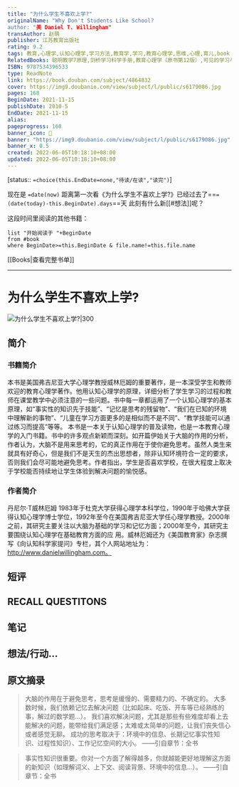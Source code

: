 ```yaml
---
title: "为什么学生不喜欢上学?"
originalName: "Why Don't Students Like School?
author: "美 Daniel T. Willingham"
transAuthor: 赵萌
publisher: 江苏教育出版社
rating: 9.2
tags: 教育,心理学,认知心理学,学习方法,教育学,学习,教育心理学,思维,心理,育儿,book
RelatedBooks: 聪明教学7原理,剑桥学习科学手册,教育心理学（原书第12版）,可见的学习与学习科学,人是如何学习的（扩展版）,奖励的惩罚,成功，动机与目标,态度改变与社会影响,改变,认知心理学及其启示
ISBN: 9787534396533
type: ReadNote
link: https://book.douban.com/subject/4864832
cover: https://img9.doubanio.com/view/subject/l/public/s6179086.jpg
pages: 168
BeginDate: 2021-11-15
publishDate: 2010-5
EndDate: 2021-11-15
alias:
pageprogress: 168
banner_icon: 📖
banner: "https://img9.doubanio.com/view/subject/l/public/s6179086.jpg"
banner_x: 0.5
created: 2022-06-05T10:18:10+08:00
updated: 2022-06-05T10:18:10+08:00
---
```

[status:: `=choice(this.EndDate=none,"待读/在读","读完")`]

现在是 `=date(now)`
距离第一次看《为什么学生不喜欢上学?》已经过去了==`=(date(today)-this.BeginDate).days`==天
此刻有什么新[[#想法]]呢？


这段时间里阅读的其他书籍：

```dataview
list "开始阅读于 "+BeginDate
from #book 
where BeginDate>=this.BeginDate & file.name!=this.file.name
```

[[Books|查看完整书单]]

---
# 为什么学生不喜欢上学?

![为什么学生不喜欢上学?|300](https://img9.doubanio.com/view/subject/l/public/s6179086.jpg)

## 简介
### 书籍简介

本书是美国弗吉尼亚大学心理学教授威林厄姆的重要著作，是一本深受学生和教师欢迎的教育心理学著作。他用认知心理学的原理，详细分析了学生学习的过程和教师在课堂教学中必须注意的一些问题。书中每一章都运用了一个认知心理学的基本原理，如“事实性的知识先于技能”、“记忆是思考的残留物”、“我们在已知的环境中理解新的事物”、“儿童在学习方面更多的是相似而不是不同”、“教学技能可以通过练习而提高”等等。
本书是一本关于认知心理学的普及读物，也是一本教育心理学的入门书籍。书中的许多观点新颖而深刻。如开篇伊始关于大脑的作用的分析，作者认为，大脑不是用来思考的，它的真正作用在于使你避免思考。虽然人类生来就具有好奇心，但是我们不是天生的杰出思想者，除非认知环境符合一定的要求，否则我们会尽可能地避免思考。作者指出，学生是否喜欢学校，在很大程度上取决于学校能否持续地让学生体验到解决问题的愉悦感。


### 作者简介

丹尼尔·T威林厄姆
1983年于杜克大学获得心理学本科学位，1990年于哈佛大学获得认知心理学博士学位，1992年至今在美国弗吉尼亚大学任心理学教授。2000年之前，其研究主要关注以大脑为基础的学习和记忆方面；2000年至今，其研究主要围绕认知心理学在基础教育方面的应 用。威林厄姆还为《美国教育家》杂志撰写《向认知科学家提问》专栏，其个人网站地址为：http://www.danielwillingham.com。


## 短评

## RECALL QUESTITONS

## 笔记

## 想法/行动...

## 原文摘录
> 大脑的作用在于避免思考，思考是缓慢的、需要精力的、不确定的。
大多数时候，我们依赖记忆去解决问题（比如起床、吃饭、开车等已经熟练的事，解过的数学题...）。
我们喜欢解决问题，尤其是那些有些难度却看上去能解决的问题，能带给我们满足感；太难或太简单的问题，让我们丧失信心或者感觉无聊。
成功的思考取决于：环境中的信息、长期记忆事实性知识、过程性知识）、工作记忆空间的大小。
——引自章节：全书

> 事实性知识很重要。你对一个方面了解得越多，你就越能更好地理解这方面的新知识（如理解词义、上下文、阅读背景、环境中的信息...）。
——引自章节：全书

## 
